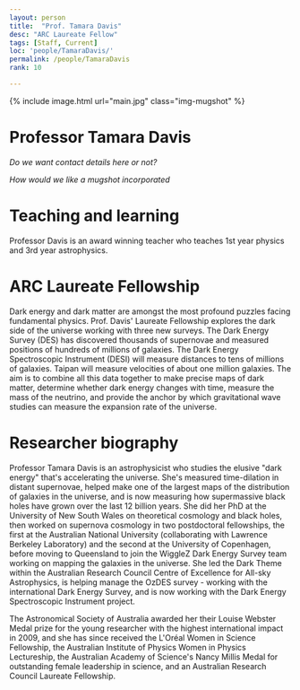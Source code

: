 ```yaml
---
layout: person
title:  "Prof. Tamara Davis"
desc: "ARC Laureate Fellow"
tags: [Staff, Current]
loc: 'people/TamaraDavis/'
permalink: /people/TamaraDavis
rank: 10

---
```

 
{% include image.html url="main.jpg" class="img-mugshot" %}

<div class="text-center" markdown="1">

# Professor Tamara Davis


*Do we want contact details here or not?*

*How would we like a mugshot incorporated*

</div>
 
# Teaching and learning

Professor Davis is an award winning teacher who teaches 1st year physics and 3rd year astrophysics. 
 
# ARC Laureate Fellowship

Dark energy and dark matter are amongst the most profound puzzles facing fundamental physics. Prof. Davis' 
Laureate Fellowship explores the dark side of the universe working with three new surveys. The Dark 
Energy Survey (DES) has discovered thousands of supernovae and measured positions of hundreds of millions of 
galaxies. The Dark Energy Spectroscopic Instrument (DESI) will measure distances to tens of millions of galaxies. 
Taipan will measure velocities of about one million galaxies.  The aim is to combine all this data together to make 
precise maps of dark matter, determine whether dark energy changes with time, measure the mass of the neutrino, and 
provide the anchor by which gravitational wave studies can measure the expansion rate of the universe. 
 
# Researcher biography

Professor Tamara Davis is an astrophysicist who studies the elusive "dark energy" that's accelerating the universe. 
She's measured time-dilation in distant supernovae, helped make one of the largest maps of the distribution of galaxies 
in the universe, and is now measuring how supermassive black holes have grown over the last 12 billion years. 
She did her PhD at the University of New South Wales on theoretical cosmology and black holes, then worked on 
supernova cosmology in two postdoctoral fellowships, the first at the Australian National University (collaborating 
with Lawrence Berkeley Laboratory) and the second at the University of Copenhagen, before moving to Queensland to 
join the WiggleZ Dark Energy Survey team working on mapping the galaxies in the universe. She led the Dark Theme 
within the Australian Research Council Centre of Excellence for All-sky Astrophysics, is helping manage the OzDES 
survey - working with the international Dark Energy Survey, and is now working with the Dark Energy Spectroscopic 
Instrument project.
 
The Astronomical Society of Australia awarded her their Louise Webster Medal prize for the young researcher with 
the highest international impact in 2009, and she has since received the L'Oréal Women in Science Fellowship, the 
Australian Institute of Physics Women in Physics Lectureship, the Australian Academy of Science's Nancy Millis Medal 
for outstanding female leadership in science, and an Australian Research Council Laureate Fellowship.